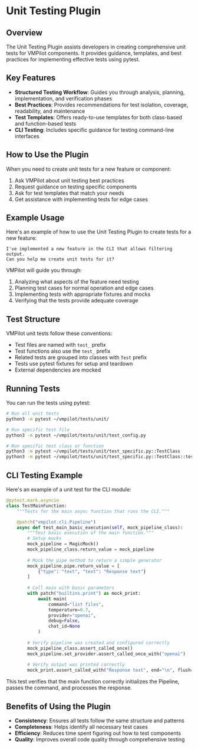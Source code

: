 # Unit Testing Plugin

## Overview

The Unit Testing Plugin assists developers in creating comprehensive unit tests for VMPilot components. It provides guidance, templates, and best practices for implementing effective tests using pytest.

## Key Features

- **Structured Testing Workflow**: Guides you through analysis, planning, implementation, and verification phases
- **Best Practices**: Provides recommendations for test isolation, coverage, readability, and maintenance
- **Test Templates**: Offers ready-to-use templates for both class-based and function-based tests
- **CLI Testing**: Includes specific guidance for testing command-line interfaces

## How to Use the Plugin

When you need to create unit tests for a new feature or component:

1. Ask VMPilot about unit testing best practices
2. Request guidance on testing specific components
3. Ask for test templates that match your needs
4. Get assistance with implementing tests for edge cases

## Example Usage

Here's an example of how to use the Unit Testing Plugin to create tests for a new feature:

```
I've implemented a new feature in the CLI that allows filtering output. 
Can you help me create unit tests for it?
```

VMPilot will guide you through:

1. Analyzing what aspects of the feature need testing
2. Planning test cases for normal operation and edge cases
3. Implementing tests with appropriate fixtures and mocks
4. Verifying that the tests provide adequate coverage

## Test Structure

VMPilot unit tests follow these conventions:

- Test files are named with `test_` prefix
- Test functions also use the `test_` prefix
- Related tests are grouped into classes with `Test` prefix
- Tests use pytest fixtures for setup and teardown
- External dependencies are mocked

## Running Tests

You can run the tests using pytest:

```bash
# Run all unit tests
python3 -m pytest ~/vmpilot/tests/unit/

# Run specific test file
python3 -m pytest ~/vmpilot/tests/unit/test_config.py

# Run specific test class or function
python3 -m pytest ~/vmpilot/tests/unit/test_specific.py::TestClass
python3 -m pytest ~/vmpilot/tests/unit/test_specific.py::TestClass::test_function
```

## CLI Testing Example

Here's an example of a unit test for the CLI module:

```python
@pytest.mark.asyncio
class TestMainFunction:
    """Tests for the main async function that runs the CLI."""

    @patch("vmpilot.cli.Pipeline")
    async def test_main_basic_execution(self, mock_pipeline_class):
        """Test basic execution of the main function."""
        # Setup mocks
        mock_pipeline = MagicMock()
        mock_pipeline_class.return_value = mock_pipeline
        
        # Mock the pipe method to return a simple generator
        mock_pipeline.pipe.return_value = [
            {"type": "text", "text": "Response text"}
        ]
        
        # Call main with basic parameters
        with patch("builtins.print") as mock_print:
            await main(
                command="list files",
                temperature=0.7,
                provider="openai",
                debug=False,
                chat_id=None
            )
        
        # Verify pipeline was created and configured correctly
        mock_pipeline_class.assert_called_once()
        mock_pipeline.set_provider.assert_called_once_with("openai")
        
        # Verify output was printed correctly
        mock_print.assert_called_with("Response text", end="\n", flush=True)
```

This test verifies that the main function correctly initializes the Pipeline, passes the command, and processes the response.

## Benefits of Using the Plugin

- **Consistency**: Ensures all tests follow the same structure and patterns
- **Completeness**: Helps identify all necessary test cases
- **Efficiency**: Reduces time spent figuring out how to test components
- **Quality**: Improves overall code quality through comprehensive testing